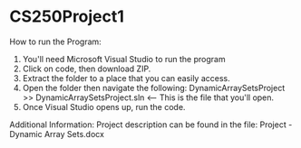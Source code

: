 # CS250Project1
How to run the Program:
  1. You'll need Microsoft Visual Studio to run the program
  2. Click on code, then download ZIP.
  3. Extract the folder to a place that you can easily access.
  4. Open the folder then navigate the following: DynamicArraySetsProject >> DynamicArraySetsProject.sln <-- This is the file that you'll open.
  5. Once Visual Studio opens up, run the code.

Additional Information:
  Project description can be found in the file: Project - Dynamic Array Sets.docx
